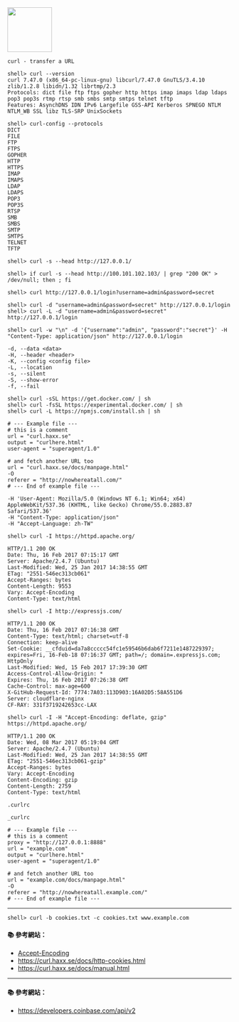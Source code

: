 <!--
![](https://curl.haxx.se/logo/curl-logo.svg)
-->

<img src="https://curl.haxx.se/logo/curl-logo.svg" width="100">

`curl - transfer a URL`


```
shell> curl --version
curl 7.47.0 (x86_64-pc-linux-gnu) libcurl/7.47.0 GnuTLS/3.4.10 zlib/1.2.8 libidn/1.32 librtmp/2.3
Protocols: dict file ftp ftps gopher http https imap imaps ldap ldaps pop3 pop3s rtmp rtsp smb smbs smtp smtps telnet tftp 
Features: AsynchDNS IDN IPv6 Largefile GSS-API Kerberos SPNEGO NTLM NTLM_WB SSL libz TLS-SRP UnixSockets 
```

```
shell> curl-config --protocols
DICT
FILE
FTP
FTPS
GOPHER
HTTP
HTTPS
IMAP
IMAPS
LDAP
LDAPS
POP3
POP3S
RTSP
SMB
SMBS
SMTP
SMTPS
TELNET
TFTP
```

```
shell> curl -s --head http://127.0.0.1/

shell> if curl -s --head http://100.101.102.103/ | grep "200 OK" > /dev/null; then ; fi

shell> curl http://127.0.0.1/login?username=admin&password=secret

shell> curl -d "username=admin&password=secret" http://127.0.0.1/login
shell> curl -L -d "username=admin&password=secret" http://127.0.0.1/login

shell> curl -w "\n" -d '{"username":"admin", "password":"secret"}' -H "Content-Type: application/json" http://127.0.0.1/login 
```

```
-d, --data <data>
-H, --header <header>
-K, --config <config file>
-L, --location
-s, --silent
-S, --show-error
-f, --fail
```

```
shell> curl -sSL https://get.docker.com/ | sh
shell> curl -fsSL https://experimental.docker.com/ | sh
shell> curl -L https://npmjs.com/install.sh | sh
```

```
# --- Example file ---
# this is a comment
url = "curl.haxx.se"
output = "curlhere.html"
user-agent = "superagent/1.0"

# and fetch another URL too
url = "curl.haxx.se/docs/manpage.html"
-O
referer = "http://nowhereatall.com/"
# --- End of example file ---
```

```
-H 'User-Agent: Mozilla/5.0 (Windows NT 6.1; Win64; x64) AppleWebKit/537.36 (KHTML, like Gecko) Chrome/55.0.2883.87 Safari/537.36' 
-H "Content-Type: application/json"
-H "Accept-Language: zh-TW"
```

```
shell> curl -I https://httpd.apache.org/
```
```
HTTP/1.1 200 OK
Date: Thu, 16 Feb 2017 07:15:17 GMT
Server: Apache/2.4.7 (Ubuntu)
Last-Modified: Wed, 25 Jan 2017 14:38:55 GMT
ETag: "2551-546ec313cb061"
Accept-Ranges: bytes
Content-Length: 9553
Vary: Accept-Encoding
Content-Type: text/html
```

```
shell> curl -I http://expressjs.com/
```
```
HTTP/1.1 200 OK
Date: Thu, 16 Feb 2017 07:16:38 GMT
Content-Type: text/html; charset=utf-8
Connection: keep-alive
Set-Cookie: __cfduid=da7a8ccccc54fc1e59546b6dab6f7211e1487229397; expires=Fri, 16-Feb-18 07:16:37 GMT; path=/; domain=.expressjs.com; HttpOnly
Last-Modified: Wed, 15 Feb 2017 17:39:30 GMT
Access-Control-Allow-Origin: *
Expires: Thu, 16 Feb 2017 07:26:38 GMT
Cache-Control: max-age=600
X-GitHub-Request-Id: 7774:7A03:113D903:16A02D5:58A551D6
Server: cloudflare-nginx
CF-RAY: 331f3719242653cc-LAX
```

```
shell> curl -I -H "Accept-Encoding: deflate, gzip" https://httpd.apache.org/
```

```
HTTP/1.1 200 OK
Date: Wed, 08 Mar 2017 05:19:04 GMT
Server: Apache/2.4.7 (Ubuntu)
Last-Modified: Wed, 25 Jan 2017 14:38:55 GMT
ETag: "2551-546ec313cb061-gzip"
Accept-Ranges: bytes
Vary: Accept-Encoding
Content-Encoding: gzip
Content-Length: 2759
Content-Type: text/html
```

`.curlrc`

`_curlrc`

```
# --- Example file ---
# this is a comment
proxy = "http://127.0.0.1:8888"
url = "example.com"
output = "curlhere.html"
user-agent = "superagent/1.0"

# and fetch another URL too
url = "example.com/docs/manpage.html"
-O
referer = "http://nowhereatall.example.com/"
# --- End of example file ---
```

---

```
shell> curl -b cookies.txt -c cookies.txt www.example.com
```


#### :books: 參考網站：
- [Accept-Encoding](https://developer.mozilla.org/en-US/docs/Web/HTTP/Headers/Accept-Encoding)
- https://curl.haxx.se/docs/http-cookies.html
- https://curl.haxx.se/docs/manual.html

---

#### :books: 參考網站：
- https://developers.coinbase.com/api/v2
